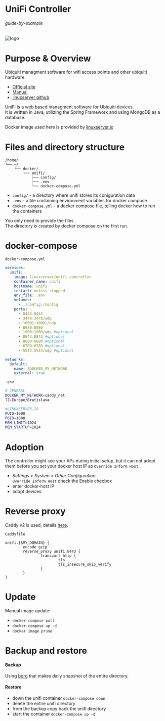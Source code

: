 # UniFi Controller

###### guide-by-example

![logo](https://i.imgur.com/xm6yo3I.png)

# Purpose & Overview

Ubiquiti managment software for wifi access points and other ubiquiti hardware.<br>

* [Official site](https://www.ui.com/software/)
* [Manual](https://dl.ui.com/guides/UniFi/UniFi_Controller_V5_UG.pdf)
* [linuxserver github](https://github.com/linuxserver/docker-unifi-controller)

UniFi is a web based managment software for Ubiquiti devices.</br>
It is written in Java, utilizing the Spring Framework
and using MongoDB as a database.

Docker image used here is provided by [linuxserver.io](https://www.linuxserver.io/)

# Files and directory structure

```
/home/
└── ~/
    └── docker/
        └── unifi/
            ├── config/
            ├── .env
            └── docker-compose.yml
```

* `config/` - a directory where unifi stores its coniguration data
* `.env` - a file containing environment variables for docker compose
* `docker-compose.yml` - a docker compose file, telling docker
  how to run the containers

You only need to provide the files.</br>
The directory is created by docker compose on the first run.

# docker-compose

`docker-compose.yml`
```yml
services:
  unifi:
    image: linuxserver/unifi-controller
    container_name: unifi
    hostname: unifi
    restart: unless-stopped
    env_file: .env
    volumes:
      - ./config:/config
    ports:
      - 8443:8443
      - 3478:3478/udp
      - 10001:10001/udp
      - 8080:8080
      - 1900:1900/udp #optional
      - 8843:8843 #optional
      - 8880:8880 #optional
      - 6789:6789 #optional
      - 5514:5514/udp #optional

networks:
  default:
    name: $DOCKER_MY_NETWORK
    external: true
```

`.env`
```bash
# GENERAL
DOCKER_MY_NETWORK=caddy_net
TZ=Europe/Bratislava

#LINUXSERVER.IO
PUID=1000
PGID=1000
MEM_LIMIT=1024
MEM_STARTUP=1024
```

# Adoption

The controller might see your APs during initial setup,
but it can not adopt them before you set your docker host IP
as `Override Inform Host`.

* *Settings > System > Other Configuration*<br>
  `Override Inform Host` check the Enable checbox<br>
* enter docker-host IP
* adopt devices

# Reverse proxy

Caddy v2 is used, details
[here](https://github.com/DoTheEvo/selfhosted-apps-docker/tree/master/caddy_v2).</br>

`Caddyfile`
```
unifi.{$MY_DOMAIN} {
        encode gzip
        reverse_proxy unifi:8443 {
                transport http {
                        tls
                        tls_insecure_skip_verify
                }
        }
}
```

# Update

Manual image update:

- `docker-compose pull`</br>
- `docker-compose up -d`</br>
- `docker image prune`

# Backup and restore

#### Backup

Using [borg](https://github.com/DoTheEvo/selfhosted-apps-docker/tree/master/borg_backup)
that makes daily snapshot of the entire directory.
  
#### Restore

* down the unifi container `docker-compose down`</br>
* delete the entire unifi directory</br>
* from the backup copy back the unifi directory</br>
* start the container `docker-compose up -d`
